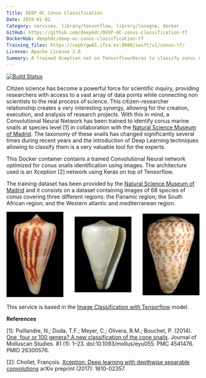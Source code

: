 ```yaml
---
Title: DEEP OC Conus Classification
Date: 2019-01-01
Category: services, library/tensorflow, library/lasagne, docker
GitHub: https://github.com/deephdc/DEEP-OC-conus-classification-tf
DockerHub: deephdc/deep-oc-conus-classification-tf
Training_files: https://cephrgw01.ifca.es:8080/swift/v1/conus-tf/
License: Apache License 2.0
Summary: A trained Xception net on Tensorflow/Keras to classify conus marine snails.
---
```


[![Build Status](https://jenkins.indigo-datacloud.eu:8080/buildStatus/icon?job=Pipeline-as-code/DEEP-OC-org/DEEP-OC-conus-classification-tf/master)](https://jenkins.indigo-datacloud.eu:8080/job/Pipeline-as-code/job/DEEP-OC-org/job/DEEP-OC-conus-classification-tf/job/master)

Citizen science has become a powerful force for scientific inquiry, providing researchers with access to a vast array of
data points while connecting non scientists to the real process of science. 
This citizen-researcher relationship creates a very interesting synergy, allowing for the creation, execution, and analysis
of research projects. With this in mind, a Convolutional Neural Network has been trained to identify conus
marine snails at species level [1] in collaboration with the [Natural Science Museum of Madrid](http://www.mncn.csic.es/).
The taxonomy of these snails has changed significantly several times during recent years and the introduction of Deep
Learning techniques allowing to classify them is a very valuable tool for the experts.

This Docker container contains a trained Convolutional Neural network optimized for conus snails identification using images.
The architecture used is an Xception [2] network using Keras on top of Tensorflow.

The training dataset has been provided by the [Natural Science Museum of Madrid](http://www.mncn.csic.es/) and it consists on a dataset 
containing images of 68 species of conus covering three different regions: the Panamic region; the South African region;
and the Western atlantic and mediterranean region.

<img class="fit" src="../images/conus.png"/>

This service is based in the [Image Classification with Tensorflow](./deep-oc-image-classification-tensorflow.html) model.


**References**

[1]: Puillandre, N.; Duda, T.F.; Meyer, C.; Olivera, B.M.; Bouchet, P. (2014). [One, four or 100 genera? A new classification
 of the cone snails](https://www.ncbi.nlm.nih.gov/pmc/articles/PMC4541476/). Journal of Molluscan Studies. 81 (1): 1–23.
doi:10.1093/mollus/eyu055. PMC 4541476. PMID 26300576.

[2]: Chollet, François. [Xception: Deep learning with depthwise separable convolutions](https://arxiv.org/abs/1610.02357)
arXiv preprint (2017): 1610-02357.
